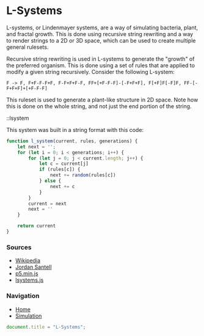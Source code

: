 # L-Systems
L-systems, or Lindenmayer systems, are a way of simulating bacteria, plant, and fractal growth. 
This is done using recursive string rewriting and a way to render strings to a 2D or 3D space, which can be used to create multiple general rulesets.

Recursive string rewriting is used in L-systems to generate the "growth" of the preferred organism. 
This is done using a set of rules that are applied to modify a given string recursively. 
Consider the following L-system: 
```
F -> F, F+F-F-F+F, F-F+F+F-F, FF+[+F-F-F]-[-F+F+F], F[+F]F[-F]F, FF-[-F+F+F]+[+F-F-F]
```
This ruleset is used to generate a plant-like structure in 2D space.
Note how this is done on the whole string, and not just the end portion of the string.

::lsystem

This system was built in a string format with this code:
```javascript
function l_system(current, rules, generations) {
    let next = '';
    for (let i = 0; i < generations; i++) {
        for (let j = 0; j < current.length; j++) {
            let c = current[j]
            if (rules[c]) {
                next += random(rules[c])
            } else {
                next += c
            }
        }
        current = next
        next = ''
    }

    return current
}
```

### Sources
- [Wikipedia](https://en.wikipedia.org/wiki/L-system)
- [Jordan Santell](https://jsantell.com/l-systems/)
- [p5.min.js](https://cdnjs.cloudflare.com/ajax/libs/p5.js/1.9.2/p5.min.js)
- [lsystems.js](/simulation/lsystems.js)

### Navigation
- [Home](/README.md)
- [Simulation](/simulation)

```js
document.title = "L-Systems";
```
